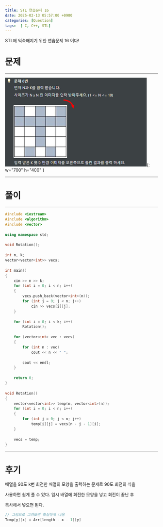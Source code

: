 ```yaml
---
title: STL 연습문제 16
date: 2025-02-13 05:57:00 +0900
categories: [Question]  
tags:  [ C, C++, STL]
---
```


STL에 익숙해지기 위한 연습문제 16 이다!

# 문제   
---------------------------------------
![Desktop View](/assets/img/stl16.png){: w="700" h="400" }

---------------------------------------

# 풀이
---------------------------------------
```c++
#include <iostream>
#include <algorithm>
#include <vector>

using namespace std;

void Rotation();

int n, k;
vector<vector<int>> vecs;

int main()
{
    cin >> n >> k;
    for (int i = 0; i < n; i++)
    {
        vecs.push_back(vector<int>(n));
        for (int j = 0; j < n; j++)    	
            cin >> vecs[i][j];   	
    }
    
    for (int i = 0; i < k; i++)	
        Rotation();	
    
    for (vector<int> vec : vecs)
    {
        for (int n : vec)
            cout << n << " ";
        
        cout << endl;
    }
    
    return 0;
}

void Rotation()
{
    vector<vector<int>> temp(n, vector<int>(n));
    for (int i = 0; i < n; i++)
    {
        for (int j = 0; j < n; j++)
            temp[i][j] = vecs[n - j - 1][i];
    }
    
    vecs = temp;
}
```
---------------------------------------

# 후기

배열을 90도 k번 회전한 배열의 모양을 출력하는 문제로 90도 회전의 식을

사용하면 쉽게 풀 수 있다. 임시 배열에 회전한 모양을 넣고 회전이 끝난 후

복사해서 넣으면 된다.

```c++
// 그림으로 그려보면 확실하게 나옴
Temp[y][x] = Arr[length - x - 1][y] 
```

